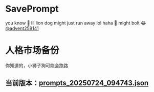 # SavePrompt
you know 🫠 lil lion dog might just run away lol
haha 🐶 might bolt 😂 [@advent259141](https://github.com/advent259141)

# 人格市场备份
你知道的，小狮子狗可能会跑路

## 当前版本：[prompts_20250724_094743.json](https://github.com/Larch-C/SavePrompt/blob/main/prompts_20250724_094743.json)

